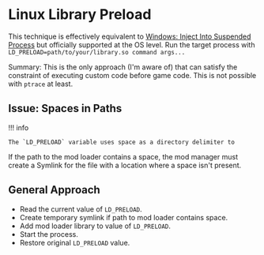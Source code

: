 ﻿# Linux Library Preload

This technique is effectively equivalent to [Windows: Inject Into Suspended Process](./Windows-InjectIntoSuspended.md) but officially supported at the OS level.
Run the target process with `LD_PRELOAD=path/to/your/library.so command args...`

Summary:
This is the only approach (I'm aware of) that can satisfy the constraint of executing custom code before game code.
This is not possible with `ptrace` at least.

## Issue: Spaces in Paths

!!! info

    The `LD_PRELOAD` variable uses space as a directory delimiter to

If the path to the mod loader contains a space, the mod manager must create a Symlink for the file with a location where a space isn't present.

## General Approach

- Read the current value of `LD_PRELOAD`.
- Create temporary symlink if path to mod loader contains space.
- Add mod loader library to value of `LD_PRELOAD`.
- Start the process.
- Restore original `LD_PRELOAD` value.
